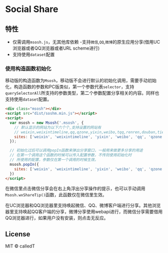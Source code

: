 # Social Share

## 特性

- 仅需调用`msosh.js`，无其他库依赖
-支持`微信`,`QQ`,`微博`的原生应用分享(借用UC浏览器或者QQ浏览器或者URL scheme进行)
- 支持使用`dataset`配置


### 使用构造函数初始化
移动版的构造函数为`Msosh`，移动版不会进行默认的初始化调用，需要手动初始化，构造函数的参数和PC版类似，第一个参数代表`selector`，支持`querySelectorAll`所支持的参数类型，第二个参数配置分享相关的内容。同样也支持使用`dataset`配置。

```html
<div class="msosh"></div>
<script src="dist/soshm.min.js"></script>
<script>
  var msosh = new Msosh('.msosh', {
    // 默认显示的网站为以下六个个,支持设置的网站有
    // weixin,weixintimeline,qq,qzone,yixin,weibo,tqq,renren,douban,tieba
    sites: ['weixin', 'weixintimeline', 'yixin', 'weibo', 'qq', 'qzone']
  });

  // 初始化过后可以调用popIn函数来弹出分享窗口，一般用来做更多分享的用途
  // 在第一个调用这个函数的时候可以传入配置参数，不传则使用初始化时
  // 所使用的配置，参数仅在第一个调用的时候生效。
  msosh.popIn({
    sites: ['weixin', 'weixintimeline', 'yixin', 'weibo', 'qq', 'qzone', 'tqq', 'renren', 'tieba']
  })
</script>
```

在微信里点击微信分享会在右上角浮出分享操作的提示，也可以手动调用`Msosh.wxShareTip()`函数，此函数仅在微信里生效。

在UC浏览器和QQ浏览器里支持唤起微信、QQ、微博客户端进行分享。其他浏览器里支持唤起QQ客户端的分享，微博分享使用webapi进行，而微信分享需要借用QQ浏览器进行，如果用户没有安装，则点击无反应。


## License

MIT © calledT
